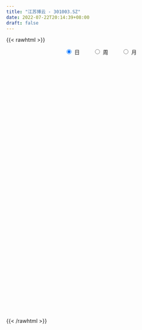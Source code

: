 ```yaml
---
title: "江苏博云 - 301003.SZ"
date: 2022-07-22T20:14:39+08:00
draft: false
---
```

{{< rawhtml >}}
    <div style="text-align: center">
        <label style="padding: 1rem;"><input style="margin-right: .5rem" type="radio" name="period" value="D" checked onclick="period_change(this)">日</label>
        <label style="padding: 1rem;"><input style="margin-right: .5rem" type="radio" name="period" value="W" onclick="period_change(this)">周</label>
        <label style="padding: 1rem;"><input style="margin-right: .5rem" type="radio" name="period" value="M" onclick="period_change(this)">月</label>
    </div>
    <div id="chart" style="height: 700px;"></div> 
    <script type="text/javascript">
        const D_v = [68048.82,55774.84,46748.32,26848.11,23904.28,15280.96,17323.05,13739.06,14400.01,17599.07,12052.42,9775.0,8643.61,8509.23,14296.21,10858.06,6555.81,6035.15,6022.0,17429.61,9262.7,9474.81,7866.8,5680.04,11433.07,8903.13,7927.07,5578.02,8194.66,6256.52,6926.12,8184.42,8102.0,3867.05,6243.0,4802.67,6516.0,7563.0,7264.0,7521.0,6423.18,4200.0,4693.62,7003.95,6350.19,5017.01,11311.0,6375.01,9511.39,8740.31,14578.21,9973.0,6190.47,13614.5,16959.85,12963.72,13368.54,10709.0,20783.96,12132.63,10370.0,12093.0,7874.23,8091.0,5479.54,7302.67,3998.0,4330.54,4611.25,5078.0,4548.0,6472.01,5453.21,5060.0,5892.94,3018.18,7056.07,6718.4,2860.76,2928.04,1938.1,4796.08,1711.17,2503.0,1490.0,1849.99,1441.0,2088.0,1828.0,2473.0,1556.9,1732.0,1214.0,1980.0,1862.0,1398.0,1307.0,2221.0,2838.44,4427.0,1740.0,2023.58,2585.0,1679.0,2027.0,2515.25,2091.0,4021.23,3063.01,6675.32,3712.23,7295.38,6150.78,2821.93,2797.0,4259.96,2697.7,5607.29,6272.81,5936.82,11753.83,7059.29,6342.03,6117.68,8020.92,53995.58,31765.09,20866.62,26563.55,36320.6,15738.23,13030.93,7181.04,7194.0,11760.58,9991.62,9526.52,4282.48,3529.48,5035.73,7051.02,2584.0,1912.46,2735.35,3180.0,4175.29,11915.19,7123.51,7186.61,5890.79,3933.34,5385.34,4396.05,9373.38,7835.0,7148.78,6065.0,4264.04,5836.45,3380.0,2629.38,5617.58,2302.04,3326.0,2920.38,5231.2,4395.0,4926.14,2990.96,4015.82,5179.38,3550.0,4738.0,5205.96,4957.79,8740.01,9687.01,8557.0,16048.82,13505.02,20475.81,48779.83,38398.39,30016.77,17571.9,10137.38,11762.0,12795.76,15352.0,12827.86,8279.66,7998.86,10046.54,15290.59,11512.18,9882.0,9517.5,7289.52,18628.0,16878.9,12391.0,26121.02,63231.28,84835.61,120646.17,96083.0,84783.46,159484.22,122853.27,108305.57,107132.94,76882.21,68765.79,64303.92,55890.45,64610.93,61687.58,54801.51,43082.1,43138.57,44547.21,48548.76,38318.76,44459.12,53025.97,32828.47,74550.89,82677.74,84929.61,64391.41,44165.98,35288.55,27506.18,30014.01,36825.21,24197.8,48543.96,30375.26,23549.05,23207.46,17128.75,30511.72,35219.19,28493.29,31424.3,33612.71,31873.86,18324.83,18690.7,18549.8,19961.02,22096.23,18817.8,21824.49,27157.37,23803.99,22278.25,62387.77,77279.54,41724.5,31078.26,49466.95,54020.54,30314.2,28137.15,18998.72,17802.43,16345.42,14124.31,19488.67,14930.2,10854.37,12348.08,22990.82,17057.6,26252.34,22936.15,18561.93,19004.2]
const D_histogram = [0.0,0.1123190883,-0.3454539233,-0.669257919,-1.046308116,-1.2578067294,-1.2616040087,-1.25084446,-1.1195458742,-1.1703830978,-1.2151752122,-1.1189580984,-0.9815250251,-0.776639067,-0.4912202193,-0.3382842629,-0.2507432647,-0.1143961427,0.0022588913,0.1770321045,0.2695390687,0.3350137419,0.2970244578,0.3352611356,0.4114862689,0.4465995182,0.405222802,0.4256391369,0.4227571795,0.4114797746,0.4233115491,0.3338090376,0.2089739223,0.1484710409,0.0609241928,0.0444783417,0.0784633748,0.0412652147,0.0391642954,0.046318984,-0.0541629873,-0.0578126697,-0.0661788538,0.085823197,0.1987127561,0.304329135,0.4699942194,0.5512219315,0.676757936,0.7313211642,0.6398700586,0.5087370467,0.3999283607,0.4394544007,0.4769827116,0.487868266,0.5193008426,0.4095326921,0.5255991509,0.5155559569,0.4781515845,0.3057678958,0.2230474433,0.0542116928,-0.05712593,-0.1889994469,-0.2504576489,-0.2461193657,-0.1982930545,-0.1437715966,-0.120769356,-0.1407894902,-0.0938692267,-0.0238303021,-0.0092886611,-0.0111274692,-0.0703365416,-0.2624337679,-0.3797357173,-0.4182538909,-0.415906628,-0.4943344885,-0.4968990639,-0.5393535819,-0.4999708958,-0.3661850182,-0.2630088558,-0.2291380257,-0.1359369561,-0.0260791841,0.0259778895,0.0511438347,0.100138792,0.1733980354,0.1599890579,0.1519468192,0.1645743876,0.150829736,0.1005105812,-0.1062556582,-0.2079075251,-0.2263859383,-0.2588949172,-0.2155789484,-0.1558728432,-0.0733521059,0.0135661222,0.1669381954,0.298658557,0.4398548216,0.5237029481,0.640683957,0.5793864372,0.5531062646,0.449973917,0.4383463488,0.4160359362,0.4491541763,0.4580946518,0.4790861566,0.5322420885,0.4624359437,0.4024042361,0.3922102385,0.3465236413,0.8066918664,0.9676453109,0.8429836234,0.8642822183,0.5253413322,0.1903307979,-0.1187064985,-0.3113923309,-0.4414005131,-0.4809062621,-0.4726451563,-0.5799429683,-0.6206217711,-0.6070636241,-0.624570121,-0.7096220483,-0.6975552906,-0.6217445825,-0.5468280404,-0.4502639725,-0.3371475173,-0.1288347644,0.0213050502,0.1621637734,0.205212321,0.23911414,0.2177357166,0.2299798604,0.2831917781,0.2839799282,0.3175916829,0.2620771224,0.192579704,0.0492374423,-0.0864004258,-0.1875658618,-0.4317870477,-0.5253334914,-0.6025780416,-0.5263360428,-0.3260562751,-0.1362836116,0.0481148268,0.1778871891,0.1660189306,0.2417535901,0.2670430112,0.2619708592,0.2707226525,0.2870632118,0.3749342885,0.445380689,0.481690488,0.4463777657,0.475497229,0.3298784727,0.3432713234,0.4203835701,0.3007752896,0.1234395337,0.0063664038,-0.1504137628,-0.1952465275,-0.2596532282,-0.3329985614,-0.5151944536,-0.6425714369,-0.5723702048,-0.3436920471,-0.1136799887,0.053039136,0.1233636493,0.1395130159,0.2086102714,0.2066028483,0.0294746987,0.0970560032,0.9096713222,1.9831288756,-0.136259242,-1.6163547638,-2.4619568027,-2.3691736302,-2.5702910987,-2.3182728027,-1.9407748779,-1.5178633449,-1.3334483582,-1.2138872668,-1.1461343555,-1.2164542241,-1.3732383736,-1.3156827018,-1.414809986,-1.4869357325,-1.3818050671,-1.3447101553,-1.0976968506,-0.7748682778,-0.5626288563,-0.2827675418,0.094374634,0.4269893845,0.7196675638,0.8841774861,0.9672875763,0.9781383536,0.9696181515,0.9350679257,0.8979224424,0.8845780482,0.7310345487,0.6478858343,0.5626017365,0.5219255066,0.4807952401,0.5023438132,0.5366530014,0.5816822005,0.632296925,0.6121186783,0.5619094661,0.4801888851,0.4552973822,0.4573579106,0.4649501962,0.445195839,0.4446980691,0.4527297854,0.4927344919,0.5157357331,0.4720914649,0.5723200437,0.6891582078,0.7002213291,0.6900358809,0.6865532767,0.709502191,0.6370695448,0.5735689834,0.4602525069,0.3378343775,0.2415241183,0.1756486765,0.0610645425,-0.062227329,-0.0956654966,-0.0861304178,-0.052516783,0.0066717943,0.0781341042,0.1246471472,0.1177003715,0.1130798073]
const D_fast = [0.0,0.1403988604,-0.403737632,-0.8948561074,-1.5334833334,-2.0594336292,-2.3786319107,-2.680583477,-2.8291713597,-3.1726043577,-3.5211902752,-3.704712686,-3.812660869,-3.8019346777,-3.6393208847,-3.5709559941,-3.5461008121,-3.4383527258,-3.321132969,-3.1021017296,-2.9422099982,-2.7929818896,-2.7567150592,-2.6346630975,-2.455566397,-2.3088032682,-2.2488742839,-2.1220481647,-2.0192408273,-1.9276482885,-1.8099886267,-1.8160388788,-1.8886305136,-1.9120156347,-1.9843314346,-1.9896577003,-1.9360568235,-1.9629386799,-1.9552485254,-1.9365140907,-2.0505368089,-2.0686396587,-2.0935505563,-1.9200927062,-1.7575249581,-1.5758262955,-1.2926626561,-1.0736294612,-0.7789039727,-0.5415104535,-0.4729940444,-0.4769427947,-0.4857693905,-0.3363797503,-0.1796057615,-0.0467531405,0.1145046467,0.1071196693,0.3545859157,0.473431711,0.5555652347,0.4596235199,0.4326649283,0.2773821009,0.1517629957,-0.027360383,-0.1514329972,-0.2086245554,-0.2103715078,-0.1917929491,-0.1989830475,-0.2542005542,-0.2307475974,-0.1666662483,-0.1544467726,-0.159067448,-0.2358606558,-0.493566324,-0.7058022028,-0.8488838491,-0.9505132433,-1.1525247259,-1.2793140673,-1.4566069807,-1.5422170185,-1.4999773955,-1.4625534471,-1.4859671234,-1.4267502929,-1.3234123169,-1.2648607709,-1.226908867,-1.1528792117,-1.0362704594,-1.0096821724,-0.9797377063,-0.9259665411,-0.9020037587,-0.9271952682,-1.1605254221,-1.3141541703,-1.389229068,-1.4864617763,-1.4970405445,-1.4763026502,-1.4121199393,-1.3218101807,-1.1267035587,-0.9203185578,-0.6691585878,-0.4543847243,-0.1772327261,-0.0936836367,0.0183127569,0.0276738886,0.1256329075,0.207331479,0.3527382631,0.4762024016,0.6169654456,0.8031818995,0.8489847407,0.8895540921,0.9774126541,1.0183569673,1.680198159,2.0830629312,2.1691471496,2.406516299,2.198910746,1.9114829111,1.5727689902,1.302235075,1.0618767646,0.90214445,0.7922442667,0.5399607127,0.3441264671,0.2059187081,0.0322696809,-0.2301877585,-0.3925098234,-0.4721352609,-0.5339257289,-0.5499276542,-0.5210980782,-0.3449940164,-0.1895279393,-0.0081282727,0.0862233552,0.1799037092,0.2129592149,0.2826983238,0.406708186,0.4784913181,0.5915009935,0.6015057136,0.5801532212,0.4491203201,0.2918823455,0.1438254441,-0.2083425037,-0.4332223203,-0.6611113809,-0.7164533927,-0.5976876938,-0.4419859332,-0.2455587881,-0.0713146285,-0.0416781544,0.0944949026,0.1865450766,0.2469656393,0.3233980957,0.411504458,0.5931091069,0.7749006796,0.9316331006,1.0079148197,1.1559085902,1.0927594521,1.1919701337,1.3741782729,1.3297638149,1.1832879424,1.0678064134,0.8734228061,0.7797784095,0.6504584018,0.4938634282,0.1828689226,-0.1051509199,-0.178042239,-0.0352870931,0.1663049681,0.3462838768,0.4474493024,0.498476923,0.6197267463,0.6693700353,0.4996105604,0.5914558657,1.6314890153,3.2007287876,1.0472758595,-0.8369083533,-2.2979995929,-2.7975098279,-3.6412000711,-3.9687499758,-4.0764457704,-4.0330000737,-4.1819471765,-4.3658579018,-4.5846385794,-4.959072004,-5.4591657468,-5.7305307505,-6.1833605312,-6.6272202109,-6.8675408122,-7.1666234393,-7.1940343473,-7.0649228438,-6.9933406364,-6.7841712074,-6.3834353731,-5.9440732765,-5.4714782062,-5.0859239124,-4.7609919281,-4.5056065624,-4.2717222267,-4.072505471,-3.8851703437,-3.6773702258,-3.6481550882,-3.569332344,-3.5139660077,-3.424160861,-3.3450923174,-3.197957791,-3.0294853525,-2.8390356032,-2.6303466475,-2.4974952246,-2.4072270703,-2.36890043,-2.2799675873,-2.1635675813,-2.0397377467,-1.9481931441,-1.8375163968,-1.7163022341,-1.5531139046,-1.4011787301,-1.3268001321,-1.0834915424,-0.7943638264,-0.6082453728,-0.4459218507,-0.2777661357,-0.0774416737,0.0093930663,0.0892847508,0.091031401,0.0530718659,0.0171426363,-0.0048206363,-0.1041386347,-0.2429873385,-0.3003418803,-0.3123394058,-0.2918549668,-0.2309984409,-0.1400026051,-0.0623277752,-0.0398494581,-0.0162000705]
const D_slow = [0.0,0.0280797721,-0.0582837087,-0.2255981885,-0.4871752175,-0.8016268998,-1.117027902,-1.429739017,-1.7096254855,-2.00222126,-2.306015063,-2.5857545876,-2.8311358439,-3.0252956107,-3.1481006655,-3.2326717312,-3.2953575474,-3.3239565831,-3.3233918602,-3.2791338341,-3.2117490669,-3.1279956315,-3.053739517,-2.9699242331,-2.8670526659,-2.7554027864,-2.6540970859,-2.5476873016,-2.4419980068,-2.3391280631,-2.2333001758,-2.1498479164,-2.0976044359,-2.0604866756,-2.0452556274,-2.034136042,-2.0145201983,-2.0042038946,-1.9944128208,-1.9828330748,-1.9963738216,-2.010826989,-2.0273717025,-2.0059159032,-1.9562377142,-1.8801554304,-1.7626568756,-1.6248513927,-1.4556619087,-1.2728316177,-1.112864103,-0.9856798413,-0.8856977512,-0.775834151,-0.6565884731,-0.5346214066,-0.4047961959,-0.3024130229,-0.1710132352,-0.0421242459,0.0774136502,0.1538556241,0.209617485,0.2231704082,0.2088889257,0.1616390639,0.0990246517,0.0374948103,-0.0120784533,-0.0480213525,-0.0782136915,-0.113411064,-0.1368783707,-0.1428359462,-0.1451581115,-0.1479399788,-0.1655241142,-0.2311325562,-0.3260664855,-0.4306299582,-0.5346066152,-0.6581902374,-0.7824150034,-0.9172533988,-1.0422461228,-1.1337923773,-1.1995445913,-1.2568290977,-1.2908133367,-1.2973331328,-1.2908386604,-1.2780527017,-1.2530180037,-1.2096684949,-1.1696712304,-1.1316845256,-1.0905409287,-1.0528334947,-1.0277058494,-1.0542697639,-1.1062466452,-1.1628431298,-1.2275668591,-1.2814615962,-1.320429807,-1.3387678334,-1.3353763029,-1.293641754,-1.2189771148,-1.1090134094,-0.9780876724,-0.8179166831,-0.6730700738,-0.5347935077,-0.4223000284,-0.3127134412,-0.2087044572,-0.0964159131,0.0181077498,0.137879289,0.2709398111,0.386548797,0.487149856,0.5852024156,0.671833326,0.8735062926,1.1154176203,1.3261635262,1.5422340807,1.6735694138,1.7211521133,1.6914754887,1.6136274059,1.5032772777,1.3830507121,1.2648894231,1.119903681,0.9647482382,0.8129823322,0.6568398019,0.4794342899,0.3050454672,0.1496093216,0.0129023115,-0.0996636816,-0.183950561,-0.216159252,-0.2108329895,-0.1702920461,-0.1189889659,-0.0592104309,-0.0047765017,0.0527184634,0.1235164079,0.19451139,0.2739093107,0.3394285913,0.3875735173,0.3998828778,0.3782827714,0.3313913059,0.223444544,0.0921111711,-0.0585333393,-0.1901173499,-0.2716314187,-0.3057023216,-0.2936736149,-0.2492018176,-0.207697085,-0.1472586875,-0.0804979347,-0.0150052199,0.0526754433,0.1244412462,0.2181748183,0.3295199906,0.4499426126,0.561537054,0.6804113613,0.7628809794,0.8486988103,0.9537947028,1.0289885252,1.0598484087,1.0614400096,1.0238365689,0.975024937,0.91011163,0.8268619896,0.6980633762,0.537420517,0.3943279658,0.308404954,0.2799849568,0.2932447408,0.3240856531,0.3589639071,0.411116475,0.462767187,0.4701358617,0.4943998625,0.7218176931,1.217599912,1.1835351015,0.7794464105,0.1639572098,-0.4283361977,-1.0709089724,-1.6504771731,-2.1356708925,-2.5151367288,-2.8484988183,-3.151970635,-3.4385042239,-3.7426177799,-4.0859273733,-4.4148480487,-4.7685505452,-5.1402844784,-5.4857357451,-5.821913284,-6.0963374966,-6.2900545661,-6.4307117801,-6.5014036656,-6.4778100071,-6.371062661,-6.19114577,-5.9701013985,-5.7282795044,-5.483744916,-5.2413403781,-5.0075733967,-4.7830927861,-4.5619482741,-4.3791896369,-4.2172181783,-4.0765677442,-3.9460863675,-3.8258875575,-3.7003016042,-3.5661383539,-3.4207178037,-3.2626435725,-3.1096139029,-2.9691365364,-2.8490893151,-2.7352649696,-2.6209254919,-2.5046879429,-2.3933889831,-2.2822144658,-2.1690320195,-2.0458483965,-1.9169144632,-1.798891597,-1.6558115861,-1.4835220342,-1.3084667019,-1.1359577317,-0.9643194125,-0.7869438647,-0.6276764785,-0.4842842327,-0.3692211059,-0.2847625116,-0.224381482,-0.1804693129,-0.1652031772,-0.1807600095,-0.2046763836,-0.2262089881,-0.2393381838,-0.2376702352,-0.2181367092,-0.1869749224,-0.1575498295,-0.1292798777]
const D_data = [['2021-06-01', 82.0, 74.09, 73.88, 82.0],['2021-06-02', 72.04, 75.85, 70.51, 80.75],['2021-06-03', 74.0, 67.67, 67.22, 74.0],['2021-06-04', 68.0, 66.8, 66.22, 70.22],['2021-06-07', 67.0, 63.49, 63.2, 67.0],['2021-06-08', 63.01, 62.95, 62.6, 63.86],['2021-06-09', 63.0, 63.82, 62.51, 65.06],['2021-06-10', 63.45, 62.83, 62.56, 63.55],['2021-06-11', 62.98, 63.55, 62.8, 64.43],['2021-06-15', 63.5, 60.3, 60.2, 63.5],['2021-06-16', 60.4, 58.85, 58.79, 60.6],['2021-06-17', 58.5, 59.47, 58.5, 60.36],['2021-06-18', 58.9, 59.39, 58.28, 59.66],['2021-06-21', 59.15, 60.04, 59.05, 60.38],['2021-06-22', 60.09, 61.43, 60.09, 62.66],['2021-06-23', 61.42, 60.17, 60.12, 61.61],['2021-06-24', 60.0, 59.3, 59.12, 60.0],['2021-06-25', 59.0, 59.9, 59.0, 60.4],['2021-06-28', 59.38, 59.82, 59.38, 60.15],['2021-06-29', 60.49, 60.94, 60.0, 62.35],['2021-06-30', 59.74, 60.35, 59.59, 60.6],['2021-07-01', 60.0, 60.23, 59.48, 61.2],['2021-07-02', 59.86, 58.82, 58.68, 59.92],['2021-07-05', 58.32, 59.6, 58.32, 59.88],['2021-07-06', 58.94, 60.27, 58.45, 60.33],['2021-07-07', 59.72, 60.0, 59.69, 61.25],['2021-07-08', 60.01, 58.98, 58.93, 60.1],['2021-07-09', 58.84, 59.66, 58.79, 59.76],['2021-07-12', 59.6, 59.4, 58.93, 60.2],['2021-07-13', 59.56, 59.25, 58.92, 59.57],['2021-07-14', 59.3, 59.55, 58.98, 59.78],['2021-07-15', 59.5, 58.06, 57.62, 59.5],['2021-07-16', 58.07, 56.95, 56.9, 58.45],['2021-07-19', 56.95, 57.1, 56.55, 57.48],['2021-07-20', 56.79, 56.15, 55.99, 56.8],['2021-07-21', 56.5, 56.51, 56.1, 56.99],['2021-07-22', 56.37, 56.95, 56.3, 57.8],['2021-07-23', 56.91, 55.81, 55.55, 57.09],['2021-07-26', 55.81, 55.89, 54.69, 56.47],['2021-07-27', 56.69, 55.77, 55.72, 57.3],['2021-07-28', 54.88, 53.88, 52.55, 55.44],['2021-07-29', 54.37, 54.48, 54.05, 54.69],['2021-07-30', 54.5, 54.05, 53.53, 54.5],['2021-08-02', 54.05, 56.17, 53.56, 56.5],['2021-08-03', 55.8, 56.23, 55.8, 56.56],['2021-08-04', 56.23, 56.66, 56.0, 56.98],['2021-08-05', 56.3, 58.2, 56.16, 58.7],['2021-08-06', 58.44, 57.98, 57.27, 58.44],['2021-08-09', 58.05, 59.37, 58.05, 59.61],['2021-08-10', 59.38, 59.34, 58.62, 59.72],['2021-08-11', 59.49, 57.79, 57.5, 59.49],['2021-08-12', 57.44, 57.0, 56.85, 57.98],['2021-08-13', 56.72, 56.86, 56.63, 57.37],['2021-08-16', 57.31, 58.75, 56.78, 58.78],['2021-08-17', 58.75, 59.2, 57.83, 60.8],['2021-08-18', 58.79, 59.3, 58.31, 60.18],['2021-08-19', 58.85, 60.01, 58.6, 60.39],['2021-08-20', 59.8, 58.35, 57.62, 60.5],['2021-08-23', 58.3, 61.54, 58.0, 61.89],['2021-08-24', 61.4, 60.65, 60.3, 61.72],['2021-08-25', 60.4, 60.58, 59.27, 60.65],['2021-08-26', 60.58, 58.65, 58.5, 61.16],['2021-08-27', 58.66, 59.32, 58.0, 59.35],['2021-08-30', 59.32, 57.7, 57.67, 59.5],['2021-08-31', 57.73, 57.69, 57.18, 58.23],['2021-09-01', 57.69, 56.7, 56.01, 57.79],['2021-09-02', 56.59, 56.9, 56.5, 57.35],['2021-09-03', 56.65, 57.38, 56.64, 57.67],['2021-09-06', 57.38, 57.89, 57.25, 58.0],['2021-09-07', 57.9, 58.11, 57.67, 58.18],['2021-09-08', 58.1, 57.81, 57.68, 58.18],['2021-09-09', 57.81, 57.16, 56.92, 57.98],['2021-09-10', 57.14, 57.96, 57.14, 57.98],['2021-09-13', 57.63, 58.5, 57.33, 58.5],['2021-09-14', 58.49, 58.0, 57.8, 59.1],['2021-09-15', 58.28, 57.8, 57.28, 58.28],['2021-09-16', 58.17, 56.86, 56.82, 59.12],['2021-09-17', 55.56, 54.35, 54.07, 55.56],['2021-09-22', 54.01, 54.15, 53.61, 54.47],['2021-09-23', 54.15, 54.34, 54.01, 54.55],['2021-09-24', 54.48, 54.35, 54.06, 54.56],['2021-09-27', 54.6, 52.68, 52.6, 54.8],['2021-09-28', 52.61, 52.91, 52.57, 52.97],['2021-09-29', 53.72, 51.75, 51.66, 53.72],['2021-09-30', 51.91, 52.21, 51.85, 52.39],['2021-10-08', 52.75, 53.36, 52.59, 53.48],['2021-10-11', 53.35, 53.2, 52.91, 53.58],['2021-10-12', 53.1, 52.33, 52.06, 53.1],['2021-10-13', 52.2, 53.09, 52.2, 53.28],['2021-10-14', 52.96, 53.6, 52.63, 53.85],['2021-10-15', 53.5, 53.13, 53.05, 53.59],['2021-10-18', 53.13, 52.85, 52.25, 53.38],['2021-10-19', 52.77, 53.23, 52.35, 53.24],['2021-10-20', 53.23, 53.8, 52.55, 53.8],['2021-10-21', 53.7, 52.84, 52.7, 53.7],['2021-10-22', 52.99, 52.81, 52.72, 53.34],['2021-10-25', 52.6, 53.05, 52.35, 53.17],['2021-10-26', 53.0, 52.69, 52.56, 53.22],['2021-10-27', 52.21, 52.01, 51.99, 52.87],['2021-10-28', 51.89, 49.2, 49.2, 51.89],['2021-10-29', 49.23, 49.4, 49.2, 49.99],['2021-11-01', 49.39, 49.78, 49.27, 49.88],['2021-11-02', 49.68, 49.1, 49.0, 50.26],['2021-11-03', 49.14, 49.71, 48.9, 49.72],['2021-11-04', 49.6, 49.86, 49.46, 49.98],['2021-11-05', 49.99, 50.25, 49.9, 50.25],['2021-11-08', 50.0, 50.55, 49.98, 50.67],['2021-11-09', 50.36, 51.92, 50.31, 51.92],['2021-11-10', 52.13, 52.43, 51.01, 52.43],['2021-11-11', 52.69, 53.42, 52.06, 53.84],['2021-11-12', 53.16, 53.55, 52.61, 53.58],['2021-11-15', 53.5, 54.85, 53.5, 54.9],['2021-11-16', 54.85, 53.15, 53.09, 55.0],['2021-11-17', 53.11, 53.72, 53.01, 53.85],['2021-11-18', 53.93, 52.74, 52.74, 54.05],['2021-11-19', 52.75, 53.88, 52.28, 54.37],['2021-11-22', 54.3, 53.96, 53.55, 54.3],['2021-11-23', 53.79, 55.01, 53.79, 55.01],['2021-11-24', 55.88, 55.18, 54.8, 55.98],['2021-11-25', 55.4, 55.8, 54.58, 56.09],['2021-11-26', 55.01, 56.84, 55.01, 57.5],['2021-11-29', 55.62, 55.7, 55.55, 56.7],['2021-11-30', 55.45, 55.88, 55.38, 57.09],['2021-12-01', 55.9, 56.71, 55.08, 57.0],['2021-12-02', 56.7, 56.5, 55.27, 56.96],['2021-12-03', 56.59, 64.54, 56.25, 67.2],['2021-12-06', 62.99, 63.33, 61.81, 65.53],['2021-12-07', 62.59, 60.75, 60.18, 63.98],['2021-12-08', 60.84, 63.19, 57.6, 63.58],['2021-12-09', 63.88, 58.6, 58.56, 65.0],['2021-12-10', 57.87, 57.35, 57.21, 58.26],['2021-12-13', 57.13, 56.2, 55.91, 57.38],['2021-12-14', 56.02, 56.36, 56.0, 56.7],['2021-12-15', 56.6, 56.19, 56.11, 56.87],['2021-12-16', 56.25, 56.7, 55.66, 56.78],['2021-12-17', 56.5, 57.02, 56.47, 57.49],['2021-12-20', 57.08, 55.05, 55.01, 57.4],['2021-12-21', 54.73, 55.15, 54.73, 55.28],['2021-12-22', 55.14, 55.39, 55.03, 55.57],['2021-12-23', 55.38, 54.6, 54.29, 55.38],['2021-12-24', 54.94, 53.02, 52.8, 54.94],['2021-12-27', 53.51, 53.53, 53.02, 53.74],['2021-12-28', 53.56, 54.07, 53.3, 54.08],['2021-12-29', 54.02, 54.01, 53.57, 54.3],['2021-12-30', 54.02, 54.34, 53.83, 54.55],['2021-12-31', 54.13, 54.78, 54.13, 54.96],['2022-01-04', 55.35, 56.63, 55.35, 57.49],['2022-01-05', 56.54, 56.8, 56.35, 57.28],['2022-01-06', 56.63, 57.52, 56.13, 57.86],['2022-01-07', 57.6, 56.92, 56.73, 57.6],['2022-01-10', 56.92, 57.18, 56.75, 57.28],['2022-01-11', 57.1, 56.7, 56.0, 57.55],['2022-01-12', 56.75, 57.28, 56.5, 57.53],['2022-01-13', 57.29, 58.19, 56.73, 58.58],['2022-01-14', 57.8, 57.93, 57.71, 59.29],['2022-01-17', 57.77, 58.71, 57.09, 58.96],['2022-01-18', 58.53, 57.81, 57.81, 59.65],['2022-01-19', 57.75, 57.53, 57.02, 57.8],['2022-01-20', 57.53, 56.18, 55.88, 58.28],['2022-01-21', 56.03, 55.56, 55.2, 56.51],['2022-01-24', 55.6, 55.29, 54.88, 56.33],['2022-01-25', 54.92, 52.35, 52.31, 55.95],['2022-01-26', 52.5, 52.96, 52.19, 53.04],['2022-01-27', 52.8, 52.25, 52.23, 54.07],['2022-01-28', 52.33, 53.7, 52.1, 54.08],['2022-02-07', 55.29, 55.63, 54.33, 56.74],['2022-02-08', 55.63, 56.33, 55.44, 56.47],['2022-02-09', 56.33, 57.2, 56.25, 57.6],['2022-02-10', 57.35, 57.42, 56.66, 57.75],['2022-02-11', 56.98, 56.07, 56.07, 57.52],['2022-02-14', 55.98, 57.48, 55.52, 57.88],['2022-02-15', 57.49, 57.31, 56.66, 57.52],['2022-02-16', 57.62, 57.19, 57.0, 58.26],['2022-02-17', 57.32, 57.59, 57.03, 57.98],['2022-02-18', 57.24, 57.99, 57.08, 58.12],['2022-02-21', 57.8, 59.46, 57.76, 59.88],['2022-02-22', 59.2, 60.04, 58.7, 60.06],['2022-02-23', 60.0, 60.33, 59.67, 60.77],['2022-02-24', 60.05, 59.88, 58.89, 62.0],['2022-02-25', 60.98, 61.13, 60.21, 62.59],['2022-02-28', 61.94, 59.05, 58.79, 62.38],['2022-03-01', 61.6, 61.07, 60.55, 65.96],['2022-03-02', 60.99, 62.55, 60.68, 64.49],['2022-03-03', 62.0, 60.4, 60.21, 62.94],['2022-03-04', 60.63, 59.19, 59.1, 61.3],['2022-03-07', 59.2, 59.35, 58.23, 60.18],['2022-03-08', 59.5, 58.2, 57.71, 59.96],['2022-03-09', 58.06, 59.06, 57.5, 59.15],['2022-03-10', 59.8, 58.47, 58.28, 60.57],['2022-03-11', 57.55, 57.87, 55.88, 58.2],['2022-03-14', 57.15, 55.58, 55.55, 57.26],['2022-03-15', 55.68, 55.05, 54.5, 56.5],['2022-03-16', 55.65, 56.95, 54.6, 56.96],['2022-03-17', 57.5, 59.43, 57.5, 60.47],['2022-03-18', 59.9, 60.55, 59.35, 60.88],['2022-03-21', 60.6, 60.85, 60.08, 61.3],['2022-03-22', 60.99, 60.4, 60.08, 61.36],['2022-03-23', 60.12, 60.11, 59.8, 60.55],['2022-03-24', 59.8, 61.2, 59.08, 62.5],['2022-03-25', 62.66, 60.72, 59.7, 62.66],['2022-03-28', 60.0, 58.2, 57.48, 60.0],['2022-03-29', 58.25, 61.09, 58.25, 64.4],['2022-03-30', 62.19, 73.31, 60.33, 73.31],['2022-03-31', 79.0, 83.0, 76.3, 87.97],['2022-04-01', 47.5, 41.05, 40.7, 49.68],['2022-04-06', 39.77, 38.73, 37.56, 40.25],['2022-04-07', 38.3, 38.8, 36.25, 38.8],['2022-04-08', 38.11, 46.56, 37.57, 46.56],['2022-04-11', 43.0, 40.49, 37.25, 43.77],['2022-04-12', 39.89, 44.15, 38.53, 46.8],['2022-04-13', 44.09, 45.45, 43.7, 50.2],['2022-04-14', 45.6, 46.47, 42.51, 46.96],['2022-04-15', 45.12, 43.6, 43.51, 47.77],['2022-04-18', 43.6, 42.16, 41.05, 45.5],['2022-04-19', 41.39, 40.6, 39.31, 42.09],['2022-04-20', 39.75, 37.4, 37.18, 41.39],['2022-04-21', 37.2, 34.1, 34.02, 37.6],['2022-04-22', 33.71, 34.83, 33.0, 35.55],['2022-04-25', 33.54, 31.0, 31.0, 34.6],['2022-04-26', 30.94, 29.0, 28.26, 31.79],['2022-04-27', 28.77, 29.4, 27.56, 29.54],['2022-04-28', 28.98, 27.03, 26.72, 29.0],['2022-04-29', 27.59, 28.6, 27.4, 28.68],['2022-05-05', 28.6, 29.46, 27.66, 29.8],['2022-05-06', 28.98, 28.08, 27.72, 29.18],['2022-05-09', 28.18, 29.0, 27.7, 29.0],['2022-05-10', 28.5, 31.0, 28.21, 32.0],['2022-05-11', 30.5, 31.66, 30.16, 32.95],['2022-05-12', 31.22, 32.42, 30.18, 33.21],['2022-05-13', 32.2, 31.83, 31.71, 33.8],['2022-05-16', 31.64, 31.39, 31.05, 32.45],['2022-05-17', 31.2, 30.72, 30.1, 31.32],['2022-05-18', 30.72, 30.5, 30.24, 31.19],['2022-05-19', 29.88, 30.09, 29.7, 30.5],['2022-05-20', 30.21, 29.9, 29.51, 30.6],['2022-05-23', 30.15, 30.11, 29.7, 30.29],['2022-05-24', 30.37, 27.91, 27.9, 30.98],['2022-05-25', 27.89, 28.09, 27.19, 28.19],['2022-05-26', 28.07, 27.5, 27.01, 28.15],['2022-05-27', 27.56, 27.58, 27.01, 27.77],['2022-05-30', 27.6, 27.2, 27.1, 27.7],['2022-05-31', 27.3, 27.79, 26.3, 27.82],['2022-06-01', 27.8, 28.0, 27.61, 28.12],['2022-06-02', 27.94, 28.3, 27.56, 28.37],['2022-06-06', 27.8, 28.64, 27.7, 28.67],['2022-06-07', 28.55, 27.88, 27.64, 28.73],['2022-06-08', 27.89, 27.35, 26.76, 27.99],['2022-06-09', 27.17, 26.6, 26.46, 27.19],['2022-06-10', 26.49, 27.0, 26.32, 27.26],['2022-06-13', 26.99, 27.26, 26.8, 27.56],['2022-06-14', 27.11, 27.36, 26.6, 27.39],['2022-06-15', 27.41, 27.0, 27.0, 27.58],['2022-06-16', 27.1, 27.21, 26.9, 27.49],['2022-06-17', 27.26, 27.38, 26.69, 27.47],['2022-06-20', 27.44, 27.99, 27.38, 28.1],['2022-06-21', 27.96, 28.07, 27.63, 28.27],['2022-06-22', 28.18, 27.31, 27.31, 28.25],['2022-06-23', 27.32, 29.44, 27.31, 29.5],['2022-06-24', 29.3, 30.52, 28.8, 32.18],['2022-06-27', 30.9, 29.9, 29.71, 30.9],['2022-06-28', 29.9, 30.02, 29.42, 30.37],['2022-06-29', 29.86, 30.47, 29.1, 31.43],['2022-06-30', 30.11, 31.29, 29.89, 31.7],['2022-07-01', 31.0, 30.4, 30.32, 31.16],['2022-07-04', 30.38, 30.55, 29.52, 31.2],['2022-07-05', 30.5, 29.8, 29.71, 30.64],['2022-07-06', 29.8, 29.32, 29.02, 30.17],['2022-07-07', 29.34, 29.25, 29.2, 29.79],['2022-07-08', 29.57, 29.33, 29.16, 29.78],['2022-07-11', 29.01, 28.3, 28.12, 29.21],['2022-07-12', 28.45, 27.52, 27.49, 28.45],['2022-07-13', 27.56, 28.13, 27.56, 28.17],['2022-07-14', 28.36, 28.5, 27.86, 28.71],['2022-07-15', 28.49, 28.83, 28.02, 29.3],['2022-07-18', 28.86, 29.35, 28.5, 29.49],['2022-07-19', 29.27, 29.86, 29.27, 29.93],['2022-07-20', 29.83, 29.92, 29.38, 30.3],['2022-07-21', 29.79, 29.43, 29.43, 30.16],['2022-07-22', 29.55, 29.5, 29.0, 29.76]]
const W_v = [197420.09,84647.36,48070.1,46254.46,50055.92,39521.33,37663.72,28991.72,30101.8,36057.16,48993.38,67615.61,63253.82,29201.75,26162.47,27745.59,7726.9,10500.25,1849.99,9386.9,8186.0,12533.44,10829.83,19562.79,23325.05,32268.45,81535.5,131254.09,49158.17,29425.23,14587.1,32116.1,30923.11,26694.27,16795.38,21559.12,23631.13,56537.86,155242.7,62875.0,53127.83,62195.92,307225.08,340350.6800000001,483939.78,301294.39,217635.4,97485.09,339378.12,173799.93,149873.53,111352.95,133926.4,101249.34,212906.92,206604.45,95408.03,80612.14,103812.22]
const W_histogram = [0.0,-0.2074074074,-0.5915424712,-0.7669332766,-0.9020150383,-0.8801648739,-0.9856448731,-1.0629632999,-1.1557216822,-0.8875383512,-0.7274386831,-0.4752543676,-0.2106750821,-0.1374257834,-0.026804529,-0.1658931242,-0.2234438912,-0.3629319474,-0.3356772055,-0.2926433465,-0.247051945,-0.3988810017,-0.3937178687,-0.1331750936,0.0845416824,0.4316506469,1.1431760102,1.0929606336,1.0032313869,0.6569419739,0.5340911222,0.5807606873,0.6577982385,0.5326284603,0.3186136928,0.3293541477,0.450935176,0.7124452273,0.7221337514,0.611398595,0.6848662828,0.7081941622,-0.5688840729,-0.9858597393,-1.3801698639,-2.1072382182,-2.8378591715,-3.1615395519,-2.9334823918,-2.7273602943,-2.564464613,-2.2373510411,-1.9482690163,-1.5865244112,-1.0184467964,-0.5565475535,-0.2447706748,-0.0064974945,0.2478957935]
const W_fast = [0.0,-0.2592592593,-0.7912799409,-1.1584040654,-1.5189895867,-1.7171806408,-2.0690718583,-2.41213111,-2.7938199128,-2.7475211696,-2.7692811723,-2.6359104488,-2.4239999338,-2.3851070809,-2.2811869588,-2.4617488351,-2.5751605748,-2.8053816179,-2.8620461774,-2.892173155,-2.9083447397,-3.1598940469,-3.2531603811,-3.0259113793,-2.7870591827,-2.3320375565,-1.3347181906,-1.1116934089,-0.9506148088,-1.1326687284,-1.1219967995,-0.9301370626,-0.6886499518,-0.6806626148,-0.8150239592,-0.7219449674,-0.4876301451,-0.0480087869,0.142213175,0.1843276674,0.4290119259,0.6293883458,-0.7899109075,-1.4533515087,-2.1927040993,-3.4465820081,-4.8866677543,-6.0007330227,-6.5060464605,-6.9817644366,-7.4599849085,-7.692209097,-7.8901943261,-7.9250808239,-7.6116149082,-7.2888525537,-7.0382683437,-6.801619537,-6.4852523006]
const W_slow = [0.0,-0.0518518519,-0.1997374697,-0.3914707888,-0.6169745484,-0.8370157669,-1.0834269851,-1.3491678101,-1.6380982307,-1.8599828185,-2.0418424892,-2.1606560811,-2.2133248517,-2.2476812975,-2.2543824298,-2.2958557108,-2.3517166836,-2.4424496705,-2.5263689718,-2.5995298085,-2.6612927947,-2.7610130451,-2.8594425123,-2.8927362857,-2.8716008651,-2.7636882034,-2.4778942008,-2.2046540424,-1.9538461957,-1.7896107023,-1.6560879217,-1.5108977499,-1.3464481903,-1.2132910752,-1.133637652,-1.0512991151,-0.9385653211,-0.7604540142,-0.5799205764,-0.4270709276,-0.2558543569,-0.0788058164,-0.2210268346,-0.4674917694,-0.8125342354,-1.3393437899,-2.0488085828,-2.8391934708,-3.5725640687,-4.2544041423,-4.8955202955,-5.4548580558,-5.9419253099,-6.3385564127,-6.5931681118,-6.7323050002,-6.7934976689,-6.7951220425,-6.7331480941]
const W_data = [['2021-06-04', 82.0, 66.8, 66.22, 82.0],['2021-06-11', 67.0, 63.55, 62.51, 67.0],['2021-06-18', 63.5, 59.39, 58.28, 63.5],['2021-06-25', 59.15, 59.9, 59.0, 62.66],['2021-07-02', 59.38, 58.82, 58.68, 62.35],['2021-07-09', 58.32, 59.66, 58.32, 61.25],['2021-07-16', 59.6, 56.95, 56.9, 60.2],['2021-07-23', 56.95, 55.81, 55.55, 57.8],['2021-07-30', 55.81, 54.05, 52.55, 57.3],['2021-08-06', 54.05, 57.98, 53.56, 58.7],['2021-08-13', 58.05, 56.86, 56.63, 59.72],['2021-08-20', 57.31, 58.35, 56.78, 60.8],['2021-08-27', 58.3, 59.32, 58.0, 61.89],['2021-09-03', 59.32, 57.38, 56.01, 59.5],['2021-09-10', 57.38, 57.96, 56.92, 58.18],['2021-09-17', 57.63, 54.35, 54.07, 59.12],['2021-09-24', 54.01, 54.35, 53.61, 54.56],['2021-09-30', 54.6, 52.21, 51.66, 54.8],['2021-10-08', 52.75, 53.36, 52.59, 53.48],['2021-10-15', 53.35, 53.13, 52.06, 53.85],['2021-10-22', 53.13, 52.81, 52.25, 53.8],['2021-10-29', 52.6, 49.4, 49.2, 53.22],['2021-11-05', 49.39, 50.25, 48.9, 50.26],['2021-11-12', 50.0, 53.55, 49.98, 53.84],['2021-11-19', 53.5, 53.88, 52.28, 55.0],['2021-11-26', 54.3, 56.84, 53.55, 57.5],['2021-12-03', 55.62, 64.54, 55.08, 67.2],['2021-12-10', 62.99, 57.35, 57.21, 65.53],['2021-12-17', 57.13, 57.02, 55.66, 57.49],['2021-12-24', 57.08, 53.02, 52.8, 57.4],['2021-12-31', 53.51, 54.78, 53.02, 54.96],['2022-01-07', 55.35, 56.92, 55.35, 57.86],['2022-01-14', 56.92, 57.93, 56.0, 59.29],['2022-01-21', 57.77, 55.56, 55.2, 59.65],['2022-01-28', 55.6, 53.7, 52.1, 56.33],['2022-02-11', 55.29, 56.07, 54.33, 57.75],['2022-02-18', 55.98, 57.99, 55.52, 58.26],['2022-02-25', 57.8, 61.13, 57.76, 62.59],['2022-03-04', 61.94, 59.19, 58.79, 65.96],['2022-03-11', 59.2, 57.87, 55.88, 60.57],['2022-03-18', 57.15, 60.55, 54.5, 60.88],['2022-03-25', 60.6, 60.72, 59.08, 62.66],['2022-04-01', 60.0, 41.05, 40.7, 87.97],['2022-04-08', 39.77, 46.56, 36.25, 46.56],['2022-04-15', 43.0, 43.6, 37.25, 50.2],['2022-04-22', 43.6, 34.83, 33.0, 45.5],['2022-04-29', 33.54, 28.6, 26.72, 34.6],['2022-05-06', 28.6, 28.08, 27.66, 29.8],['2022-05-13', 28.18, 31.83, 27.7, 33.8],['2022-05-20', 31.64, 29.9, 29.51, 32.45],['2022-05-27', 30.15, 27.58, 27.01, 30.98],['2022-06-02', 27.6, 28.3, 26.3, 28.37],['2022-06-10', 27.8, 27.0, 26.32, 28.73],['2022-06-17', 26.99, 27.38, 26.6, 27.58],['2022-06-24', 27.44, 30.52, 27.31, 32.18],['2022-07-01', 30.9, 30.4, 29.1, 31.7],['2022-07-08', 30.38, 29.33, 29.02, 31.2],['2022-07-15', 29.01, 28.83, 27.49, 29.3],['2022-07-22', 28.86, 29.5, 28.5, 30.3]]
const M_v = [409106.32,153620.18,229490.51,87766.42,31956.33,99387.44,292558.77,106528.86,122203.92,499544.55,1463866.4200000002,808177.1399999999,688085.3899999999,310146.59]
const M_histogram = [0.0,-0.4020512821,-0.3997603916,-0.7252617122,-1.0671073428,-0.805978907,-0.6625076948,-0.5975164067,-0.1734123262,1.6409482475,-0.7722711351,-2.2870020186,-2.8789063504,-3.1924061063]
const M_fast = [0.0,-0.5025641026,-0.60021331,-1.1070300587,-1.7156525249,-1.6560188159,-1.6781745274,-1.762562341,-1.381811342,0.8427862936,-1.7635008728,-3.849982261,-5.1616131804,-6.2732144628]
const M_slow = [0.0,-0.1005128205,-0.2004529184,-0.3817683465,-0.6485451821,-0.8500399089,-1.0156668326,-1.1650459343,-1.2083990158,-0.7981619539,-0.9912297377,-1.5629802424,-2.28270683,-3.0808083565]
const M_data = [['2021-06-30', 82.0, 60.35, 58.28, 82.0],['2021-07-30', 60.0, 54.05, 52.55, 61.25],['2021-08-31', 54.05, 57.69, 53.56, 61.89],['2021-09-30', 57.69, 52.21, 51.66, 59.12],['2021-10-29', 52.75, 49.4, 49.2, 53.85],['2021-11-30', 49.39, 55.88, 48.9, 57.5],['2021-12-31', 55.9, 54.78, 52.8, 67.2],['2022-01-28', 55.35, 53.7, 52.1, 59.65],['2022-02-28', 55.29, 59.05, 54.33, 62.59],['2022-03-31', 61.6, 83.0, 54.5, 87.97],['2022-04-29', 47.5, 28.6, 26.72, 50.2],['2022-05-31', 28.6, 27.79, 26.3, 33.8],['2022-06-30', 27.8, 31.29, 26.32, 32.18],['2022-07-29', 31.0, 29.5, 27.49, 31.2]]
        const D_a = [null,null,null,null,null,null,null,null,null,null,null,null,58.28,null,null,null,null,null,null,62.35,null,null,null,58.32,null,null,null,null,60.2,null,null,null,null,null,null,null,null,null,null,null,52.55,null,null,null,null,null,null,null,null,null,null,null,null,null,null,null,null,null,61.89,null,null,null,null,null,null,56.01,null,null,null,null,null,null,null,null,59.1,null,null,null,null,null,null,null,null,51.66,null,null,null,null,null,53.85,null,null,null,null,null,null,null,null,null,null,null,null,null,48.9,null,null,null,null,null,null,null,null,null,null,null,null,null,null,null,null,null,null,null,null,null,67.2,null,null,null,null,null,null,null,null,null,null,null,null,null,null,52.8,null,null,null,null,null,null,null,null,null,null,null,null,null,null,null,59.65,null,null,null,null,null,52.19,null,null,null,null,null,null,null,null,null,null,null,null,null,null,null,null,null,null,65.96,null,null,null,null,null,null,null,null,null,54.5,null,null,null,null,null,null,null,null,null,null,null,87.97,null,null,null,null,37.25,null,null,null,47.77,null,null,null,null,null,null,null,null,26.72,null,null,null,null,null,null,null,33.8,null,null,null,null,null,null,null,null,null,null,null,26.3,null,null,null,null,null,null,null,null,null,null,null,null,null,null,null,null,32.18,null,null,null,null,null,null,null,null,null,null,null,27.49,null,null,null,null,null,30.3,null,null]
const W_a = [null,null,null,null,null,null,null,null,52.55,null,null,null,61.89,null,null,null,null,null,null,null,null,null,48.9,null,null,null,67.2,null,null,null,null,null,null,null,52.1,null,null,null,null,null,null,null,87.97,null,null,null,null,null,null,null,null,26.3,null,null,null,null,null,null,null]
const M_a = [null,null,null,null,null,48.9,null,null,null,87.97,null,null,null,null]
        const D_b = [[{ coord: ['2021-06-18', 60.2] }, { coord: ['2021-09-14', 58.32] }],[{ coord: ['2021-09-29', 53.85] }, { coord: ['2022-01-26', 51.66] }],[{ coord: ['2022-03-01', 65.96] }, { coord: ['2022-04-11', 54.5] }],[{ coord: ['2022-04-28', 32.18] }, { coord: ['2022-07-12', 26.72] }]]
const W_b = [[{ coord: ['2021-07-30', 61.89] }, { coord: ['2022-04-01', 52.55] }]]
const M_b = []
    </script>
{{< /rawhtml >}}